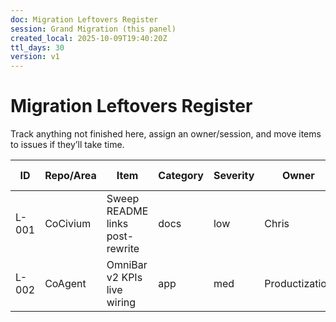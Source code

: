 ```yaml
---
doc: Migration Leftovers Register
session: Grand Migration (this panel)
created_local: 2025-10-09T19:40:20Z
ttl_days: 30
version: v1
---
```


# Migration Leftovers Register

Track anything not finished here, assign an owner/session, and move items to issues if they’ll take time.

| ID | Repo/Area | Item | Category | Severity | Owner | Target Session | Status | Notes |
|----|-----------|------|----------|----------|-------|----------------|--------|-------|
| L-001 | CoCivium | Sweep README links post-rewrite | docs | low | Chris | Sweep | open | Check badges/links to archived repo |
| L-002 | CoAgent  | OmniBar v2 KPIs live wiring | app  | med | Productization | Productization | open | Await backend URL |
